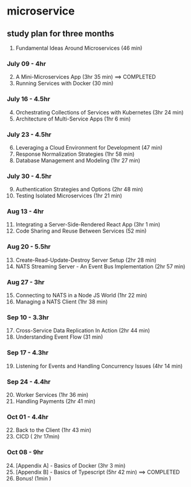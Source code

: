 # microservice

## study plan for three months

1. Fundamental Ideas Around Microservices (46 min)

### July 09 - 4hr

2. A Mini-Microservices App (3hr 35 min) ==> COMPLETED
3. Running Services with Docker (30 min)

### July 16 - 4.5hr

4. Orchestrating Collections of Services with Kubernetes (3hr 24 min)
5. Architecture of Multi-Service Apps (1hr 6 min)

### July 23 - 4.5hr

6. Leveraging a Cloud Environment for Development (47 min)
7. Response Normalization Strategies (1hr 58 min)
8. Database Management and Modeling (1hr 27 min)

### July 30 - 4.5hr

9. Authentication Strategies and Options (2hr 48 min)
10. Testing Isolated Microservices (1hr 21 min)

### Aug 13 - 4hr

11. Integrating a Server-Side-Rendered React App (3hr 1 min)
12. Code Sharing and Reuse Between Services (52 min)

### Aug 20 - 5.5hr

13. Create-Read-Update-Destroy Server Setup (2hr 28 min)
14. NATS Streaming Server - An Event Bus Implementation (2hr 57 min)

### Aug 27 - 3hr

15. Connecting to NATS in a Node JS World (1hr 22 min)
16. Managing a NATS Client (1hr 38 min)

### Sep 10 - 3.3hr

17. Cross-Service Data Replication In Action (2hr 44 min)
18. Understanding Event Flow (31 min)

### Sep 17 - 4.3hr

19. Listening for Events and Handling Concurrency Issues (4hr 14 min)

### Sep 24 - 4.4hr

20. Worker Services (1hr 36 min)
21. Handling Payments (2hr 41 min)

### Oct 01 - 4.4hr

22. Back to the Client (1hr 43 min)
23. CICD ( 2hr 17min)

### Oct 08 - 9hr

24. [Appendix A] - Basics of Docker (3hr 3 min)
25. [Appendix B] - Basics of Typescript (5hr 42 min) ==> COMPLETED
26. Bonus! (1min )
